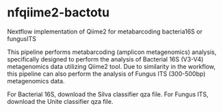 # nfqiime2-bactotu
Nextflow implementation of Qiime2 for metabarcoding bacteria16S or fungusITS

This pipeline performs metabarcoding (amplicon metagenomics) analysis, specifically designed to perform the analysis of Bacterial 16S (V3-V4) metagenomics data utilizing Qiime2 tool.
Due to similarity in the workflow, this pipeline can also perform the analysis of Fungus ITS (300-500bp) metagenomics data.

For Bacterial 16S, download the Silva classifier qza file.
For Fungus ITS, download the Unite classifier qza file.






